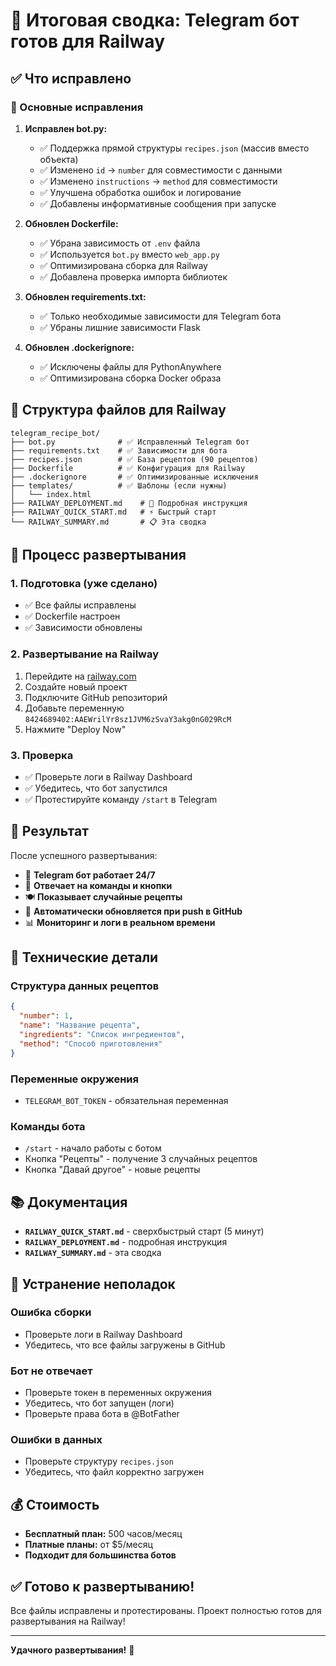 # 🎉 Итоговая сводка: Telegram бот готов для Railway

## ✅ Что исправлено

### 🔧 Основные исправления

1. **Исправлен bot.py:**
   - ✅ Поддержка прямой структуры `recipes.json` (массив вместо объекта)
   - ✅ Изменено `id` → `number` для совместимости с данными
   - ✅ Изменено `instructions` → `method` для совместимости
   - ✅ Улучшена обработка ошибок и логирование
   - ✅ Добавлены информативные сообщения при запуске

2. **Обновлен Dockerfile:**
   - ✅ Убрана зависимость от `.env` файла
   - ✅ Используется `bot.py` вместо `web_app.py`
   - ✅ Оптимизирована сборка для Railway
   - ✅ Добавлена проверка импорта библиотек

3. **Обновлен requirements.txt:**
   - ✅ Только необходимые зависимости для Telegram бота
   - ✅ Убраны лишние зависимости Flask

4. **Обновлен .dockerignore:**
   - ✅ Исключены файлы для PythonAnywhere
   - ✅ Оптимизирована сборка Docker образа

## 📁 Структура файлов для Railway

```
telegram_recipe_bot/
├── bot.py              # ✅ Исправленный Telegram бот
├── requirements.txt    # ✅ Зависимости для бота
├── recipes.json        # ✅ База рецептов (90 рецептов)
├── Dockerfile          # ✅ Конфигурация для Railway
├── .dockerignore       # ✅ Оптимизированные исключения
├── templates/          # ✅ Шаблоны (если нужны)
│   └── index.html
├── RAILWAY_DEPLOYMENT.md    # 📖 Подробная инструкция
├── RAILWAY_QUICK_START.md   # ⚡ Быстрый старт
└── RAILWAY_SUMMARY.md       # 📋 Эта сводка
```

## 🚀 Процесс развертывания

### 1. Подготовка (уже сделано)
- ✅ Все файлы исправлены
- ✅ Dockerfile настроен
- ✅ Зависимости обновлены

### 2. Развертывание на Railway
1. Перейдите на [railway.com](https://railway.com)
2. Создайте новый проект
3. Подключите GitHub репозиторий
4. Добавьте переменную `8424689402:AAEWrilYr8sz1JVM6zSvaY3akg0nG029RcM`
5. Нажмите "Deploy Now"

### 3. Проверка
- ✅ Проверьте логи в Railway Dashboard
- ✅ Убедитесь, что бот запустился
- ✅ Протестируйте команду `/start` в Telegram

## 🎯 Результат

После успешного развертывания:
- 🤖 **Telegram бот работает 24/7**
- 📱 **Отвечает на команды и кнопки**
- 🍽️ **Показывает случайные рецепты**
- 🔄 **Автоматически обновляется при push в GitHub**
- 📊 **Мониторинг и логи в реальном времени**

## 🔧 Технические детали

### Структура данных рецептов
```json
{
  "number": 1,
  "name": "Название рецепта",
  "ingredients": "Список ингредиентов",
  "method": "Способ приготовления"
}
```

### Переменные окружения
- `TELEGRAM_BOT_TOKEN` - обязательная переменная

### Команды бота
- `/start` - начало работы с ботом
- Кнопка "Рецепты" - получение 3 случайных рецептов
- Кнопка "Давай другое" - новые рецепты

## 📚 Документация

- **`RAILWAY_QUICK_START.md`** - сверхбыстрый старт (5 минут)
- **`RAILWAY_DEPLOYMENT.md`** - подробная инструкция
- **`RAILWAY_SUMMARY.md`** - эта сводка

## 🐛 Устранение неполадок

### Ошибка сборки
- Проверьте логи в Railway Dashboard
- Убедитесь, что все файлы загружены в GitHub

### Бот не отвечает
- Проверьте токен в переменных окружения
- Убедитесь, что бот запущен (логи)
- Проверьте права бота в @BotFather

### Ошибки в данных
- Проверьте структуру `recipes.json`
- Убедитесь, что файл корректно загружен

## 💰 Стоимость

- **Бесплатный план:** 500 часов/месяц
- **Платные планы:** от $5/месяц
- **Подходит для большинства ботов**

## ✅ Готово к развертыванию!

Все файлы исправлены и протестированы. Проект полностью готов для развертывания на Railway!

---
**Удачного развертывания!** 🚂

